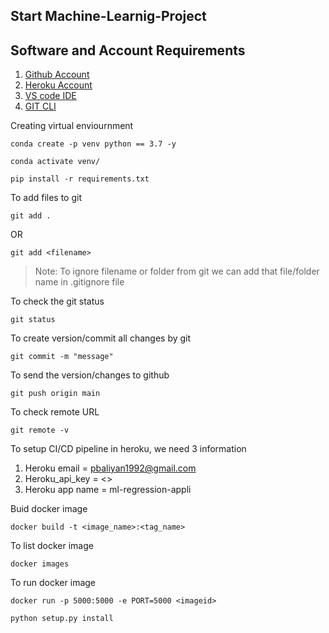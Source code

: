 ## Start Machine-Learnig-Project

## Software and Account Requirements

1. [Github Account](http://github.com)
2. [Heroku Account](https://dashboard.heroku.com)
3. [VS code IDE](https://code.visualstudio.com/download)
4. [GIT CLI](https://git-scm.com/downloads)


Creating virtual enviournment
```
conda create -p venv python == 3.7 -y 
```
```
conda activate venv/
```

```
pip install -r requirements.txt
```

To add files to git

```
git add .
```
OR 

```
git add <filename>
```

> Note: To ignore filename or folder from git we can add that file/folder name in .gitignore file


To check the git status 
```
git status
```

To create version/commit all changes by git 
```
git commit -m "message"
```

To send the version/changes to github
```
git push origin main
```

To check remote URL
```
git remote -v
```


To setup CI/CD pipeline in heroku, we need 3 information

1. Heroku email = pbaliyan1992@gmail.com
2. Heroku_api_key = <>
3. Heroku app name = ml-regression-appli


Buid docker image 
```
docker build -t <image_name>:<tag_name>
```

To list docker image
```
docker images
```

To run docker image
```
docker run -p 5000:5000 -e PORT=5000 <imageid>
```

```
python setup.py install
```